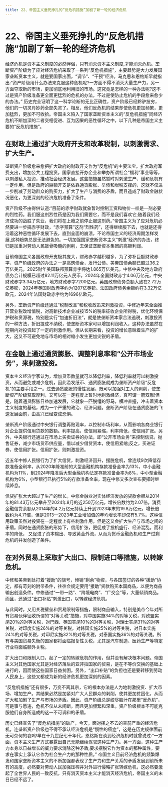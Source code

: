 ```yaml
---
title: 22、帝国主义垂死挣扎的“反危机措施”加剧了新一轮的经济危机
---
```


# 22、帝国主义垂死挣扎的“反危机措施”加剧了新一轮的经济危机
经济危机是资本主义制度的必然伴侣，只有消灭资本主义制度,才能消灭危机。垄断资产阶级为了应对经济危机采取了一系列“反危机措施”，主要趋势是大力发展国家垄断资本主义，就是要国家出面，“调节”、“干预”经济。马克思和恩格斯早就指出:“资产阶级用什么办法来克服这种危机呢?一方面不得不消灭大量生产力，另一方面夺取新的市场，更加彻底地利用旧的市场。这究竟是怎样的一种办法呢?这不过是资产阶级准备更全面更猛烈的危机的办法，不过是使防止危机的手段愈来愈少的办法。”
历史完全证明了这一科学论断的无比正确性，资产阶级已经黔驴技穷，他们的一切灵丹妙药全部失灵了。相反，他们反危机的结果却使危机更加频繁，更加猛烈，更加不可收拾。帝国主义陷入了国家垄断资本主义的“反危机措施”同经济危机不断加深的二者交相促进、互为因果的恶性循环之中，以下几种是帝国主义主要的“反危机措施”。

## 在财政上通过扩大政府开支和改革税制，以剌激需求、扩大生产。

垄断资产阶级愈来愈把扩大政府的财政开支作为“反危机”的主要法宝。扩大政府军费支出，增加公共工程投资，国家直接开办企业和举办所谓社会“福利”事业等等，以剌激私人投资，推动社会经济发展。这些措施虽然暂时对刺激生产、缓和危机有一定作用，但是政府的巨额开支是依靠通货膨胀、举债和增税支撑的，这就不仅进一步削减了劳动群众的购买力，扩大了生产与消费的矛盾，而且造成了财政金融状况恶化，为更深刻的经济危机准备了条件。

资产阶级不由得供认道:“目前的赤字财政就象暂时控制工资和物价一样是一剂必要的烈性药。我们服这剂烈性药是因为我们需要它，而不是我们喜欢它;随着我们经济成功的战胜了失业，我们将在上瘾之前停止服这剂药。”帝国主义为了应对危机必然要进一步搞赤字财政，“赤字预算”这剂“烈性药”，还得继续服下去，也就是还得沿着这种恶性循环发展下去，直到全面的崩溃，不论帝国主义的经济周期怎样发展,这种趋势总是无法避免的。一切加强国家垄断资本主义“刺激”经济的办法，终归是加重对劳动人民敲骨吸髓的剥削，去保证垄断资本集团的高额利润。

目前帝国主义各国政府开支极其庞大，财政赤字越积越多，为了弥补巨额财政赤字，资产阶级政府的办法之一是高筑债台，发行公债。美帝国债余额已超过36.2万亿美元，2025财年美国联邦预算赤字将达1.865万亿美元。中修中央及地方政府债务合计规模已超过82.11万亿元人民币，2024年全国财政赤字4.06万亿元，中央财政赤字3.34万亿元，地方财政赤字7200亿元。英国政府债务总额大致在2.72万亿英镑，2024年英国财政赤字约为1207亿英镑。法国政府债务余额约在3.32万亿欧元，2024年法国财政赤字约为1696亿欧元。

另外，垄断资产阶级还通过“税制改革”和税收政策来刺激投资，中修近年来全面推开营业税改增值税，对高新技术企业减按15%的税率征收企业所得税，优化环境保护税和资源税，特别是实行“加速折旧法”，就是使垄断资本家合法逃税，刺激投资的一种方法，折旧提成不纳税，使垄断资本家可以增加利润收入，这种办法虽然在短期内对投资起了一定的刺激作用。但从长期来看，投资的增长意昧着生产的扩大，这又不可避免地与市场的相对缩小发生更加尖锐的矛盾。

## 在金融上通过通货膨胀、调整利息率和“公开市场业务”，来刺激投资。

资本主义经济学家认为，增加货币数量就可以降低利率，降低利率就可以剌激投资，从而避免或减少危机，因此滥发纸币、通货膨胀就成为垄断资产阶级“反危机”的主要手段之一。过去通货膨胀的慢性发展，既可以加强对工人的剥削，使垄断资产阶级获取厚利，又可以在一定程度上暂时地剌激经济，真可谓一箭双雕!但是，随着通货膨胀日益加速发展，它就象一匹脱缰的野马，横冲直撞，冲击着资本主义制度的基础，成为一个严重的政治、经济问题。垄断资产阶级在通货膨胀的飞速发展面前，由高兴已经变成恐惧。

垄断资产阶级通过中央银行调整再贴现率，以控制市场利率，从而影响各商业银行对企业提供信用贷款的数额。利率提高，使信用紧缩，利率降低，使信用扩张。另外，中央银行还通过在市场上买卖证券的办法，即“公开市场业务”来控制信贷。抛售证券，减少市场货币供应量，借以减少借贷资本，使信用紧缩;反之，买进证券，使信用扩张。信用扩张，则刺激投资。

近五年中修人民银行为了扩大信贷，刺激经济回升，摆脱危机，曾连续9次降低存款准备金利率，从2020年降准前的大型金融机构存款准备金率为13%，中小金融机构为11%，到2024年降准后大型金融机构法定存款准备金率为8%，中小型金融机构为6%，小型银行已执行5%的存款准备金率，现在中修又多次宣布要择时继续降息。

信贷扩张大大超过了生产的增长。中修金融业对实体经济发放的贷款余额从2014年的81.43万亿元攀升至2024年8月的近250万亿元，增长倍数约为2.07倍。消费金融信贷余额从2014年的4.2万亿元持续上升到2023年末的19.8万亿元，增长倍数约为4.71倍，但是2013—2023年工业增加值的年均增长率却仅有5.7%。这种信用政策虽然对投资在一定程度上有些刺激作用，但是这又会扩大生产与市场之间的矛盾。同时在通货膨胀的形势下，信用扩张，更促成了投机盛行、经济混乱，而利率的降低， 又促进了资本输出、导致黄金外流，从而为货币金融危机和生产过剩危机的并发创造了条件。

## 在对外贸易上采取扩大出口、限制进口等措施，以转嫁危机。

中修和美帝到处打着“援助”的旗号，倾销“剩余”物资，与各国签订的各种“援助”协定，都有苛刻的附带条件，往往会规定要用“援助”贷款购买本国商品，以便为商品输出创造条件。中修通过“一带一路”、“跨境电商”、“广交会”等，大量倾销商品。而且，还通过“出口补贴”刺激出口，以转嫁经济危机。

与此同时，又用关税壁垒和贸易限制等措施，限制商品输入，特别是美帝今年对所有贸易伙伴征收所谓的“对等关税”措施，对中国实施34%的对等关税，对欧盟实施20%的对等关税，对巴西、英国实施10%的对等关税，对瑞士实施31%的对等关税，对印度实施26%的对等关税，对韩国实施25%的对等关税，对日本实施24%的对等关税，对印尼实施32%的对等关税，对泰国实施36%的对等关税。所有与美国贸易失衡的国家都将面临报复性关税，尤其是汽车制造、医药生产等特定行业将面临额外关税。

扩大出口和限制入口，起了一定的转嫁危机的作用，但并没有解决根本问题。帝国主义对其他国家尤其是对经济落后的亚非拉国家的贸易，是在不等价交换的基础上进行的，因而使这些国家日益贫困。另外，“出口补贴”的负担也还是要转移到劳动人民身上，这些又都成为新的经济危机更加深刻的因素。

“反危机措施”还有很多，万变不离其宗，它的根本办法是人为地刺激投资、扩大市场、增加生产。其结果必然是加紧对广大人民群众的剥削，使其更加贫困化，从而扩大和加剧了生产与市场的矛盾。因此，资产阶级总是绞尽脑汁在那里“反危机”，可是事与愿违，危机不仅从未间断，而且更加频繁和深重。资产阶级根本不可能克服他们自身所造成的这一不可调和的矛盾。

历史已经宣告了“反危机措施”的破产，今天，面对挥之不去的空前严重的经济危机，连垄断资产阶级也不得不承认经济危机是“慢性的癌症”，这是在历史规律面前无可奈何的哀呜!早在十九世纪七十年代，恩格斯在谈到经济危机时就曾说过:“一方面，资本主义生产方式暴露出自己无能继续驾驭这种生产力。另一方面，这种生产力本身以日益增长的威力要求消除这种矛盾,要求摆脱它作为资本的那种属性，要求在事实上承认它作为社会生产力的那种性质。”
帝国主义目前经济危机的频繁爆发和国家垄断资本主义的不断加强都表现了生产力和生产关系的矛盾发展到前所未有的高度，必然要对劳动人民加强压榨并对外进行侵略扩张转嫁危机，这必然要激起了全世界人民的一致反抗，只有消灭资本主义才能消灭经济危机，帝国主义的末日已经不远了。